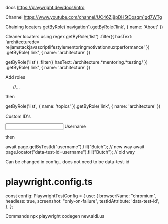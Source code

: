 
docs
https://playwright.dev/docs/intro

Channel
https://www.youtube.com/channel/UC46Zj8pDH5tDosqm1gd7WTg

Chaining locaters
getByRole('navigation').getByRole('link', { name: 'About' })

Cleaner locaters using regex
getByRole('list')
  .filter({ hasText: 'architecturedev reljamstackjavascriptlifestylementoringmotivationnuxtperformance' })
  .getByRole('link', { name: 'architecture' })

  getByRole('list')
  .filter({ hasText: /architecture.*mentoring.*testing/ })
  .getByRole('link', { name: 'architecture' })

Add roles
<ul aria-label="topics">
  //...
</ul>

then

getByRole('list', { name: 'topics' }).getByRole('link', { name: 'architecture' })

Custom ID's
  <div class="inputBox">
    <input data-test-id="username" type="text" required="required">
        <span>Username</span>
  </div>

  then

  await page.getByTestId("username").fill("Butch");          // new way
  await page.locator("data-test-id=username").fill("Butch"); // old way

  Can be changed in config.. does not need to be data-test-id
  # playwright.config.ts
const config: PlaywrightTestConfig = {
  use: {
    browserName: "chromium",
    headless: true,
    screenshot: "only-on-failure",
    testIdAttribute: 'data-test-id',
  },
};

                

Commands
npx playwright codegen new.aldi.us